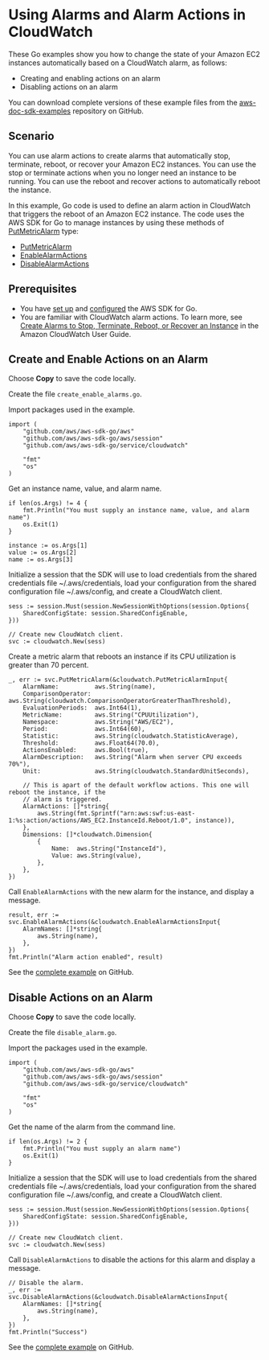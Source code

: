 # Using Alarms and Alarm Actions in CloudWatch<a name="cw-example-using-alarm-actions"></a>

These Go examples show you how to change the state of your Amazon EC2 instances automatically based on a CloudWatch alarm, as follows:
+ Creating and enabling actions on an alarm
+ Disabling actions on an alarm

You can download complete versions of these example files from the [aws\-doc\-sdk\-examples](https://github.com/awsdocs/aws-doc-sdk-examples/tree/master/go/example_code/cloudwatch) repository on GitHub\.

## Scenario<a name="cw-create-alarm-actions-scenario"></a>

You can use alarm actions to create alarms that automatically stop, terminate, reboot, or recover your Amazon EC2 instances\. You can use the stop or terminate actions when you no longer need an instance to be running\. You can use the reboot and recover actions to automatically reboot the instance\.

In this example, Go code is used to define an alarm action in CloudWatch that triggers the reboot of an Amazon EC2 instance\. The code uses the AWS SDK for Go to manage instances by using these methods of [PutMetricAlarm](https://docs.aws.amazon.com/sdk-for-go/api/service/cloudwatch/#CloudWatch) type:
+  [PutMetricAlarm](https://docs.aws.amazon.com/sdk-for-go/api/service/cloudwatch/#CloudWatch.PutMetricAlarm) 
+  [EnableAlarmActions](https://docs.aws.amazon.com/sdk-for-go/api/service/cloudwatch/#CloudWatch.EnableAlarmActions) 
+  [DisableAlarmActions](https://docs.aws.amazon.com/sdk-for-go/api/service/cloudwatch/#CloudWatch.DisableAlarmActions) 

## Prerequisites<a name="cw-create-alarm-actions-prerequisites"></a>
+ You have [set up](setting-up.md) and [configured](configuring-sdk.md) the AWS SDK for Go\.
+ You are familiar with CloudWatch alarm actions\. To learn more, see [Create Alarms to Stop, Terminate, Reboot, or Recover an Instance](https://docs.aws.amazon.com/AmazonCloudWatch/latest/monitoring/UsingAlarmActions.html) in the Amazon CloudWatch User Guide\.

## Create and Enable Actions on an Alarm<a name="cw-example-alarm-actions"></a>

Choose **Copy** to save the code locally\.

Create the file `create_enable_alarms.go`\.

Import packages used in the example\.

```
import (
    "github.com/aws/aws-sdk-go/aws"
    "github.com/aws/aws-sdk-go/aws/session"
    "github.com/aws/aws-sdk-go/service/cloudwatch"

    "fmt"
    "os"
)
```

Get an instance name, value, and alarm name\.

```
if len(os.Args) != 4 {
    fmt.Println("You must supply an instance name, value, and alarm name")
    os.Exit(1)
}

instance := os.Args[1]
value := os.Args[2]
name := os.Args[3]
```

Initialize a session that the SDK will use to load credentials from the shared credentials file \~/\.aws/credentials, load your configuration from the shared configuration file \~/\.aws/config, and create a CloudWatch client\.

```
sess := session.Must(session.NewSessionWithOptions(session.Options{
    SharedConfigState: session.SharedConfigEnable,
}))

// Create new CloudWatch client.
svc := cloudwatch.New(sess)
```

Create a metric alarm that reboots an instance if its CPU utilization is greater than 70 percent\.

```
_, err := svc.PutMetricAlarm(&cloudwatch.PutMetricAlarmInput{
    AlarmName:          aws.String(name),
    ComparisonOperator: aws.String(cloudwatch.ComparisonOperatorGreaterThanThreshold),
    EvaluationPeriods:  aws.Int64(1),
    MetricName:         aws.String("CPUUtilization"),
    Namespace:          aws.String("AWS/EC2"),
    Period:             aws.Int64(60),
    Statistic:          aws.String(cloudwatch.StatisticAverage),
    Threshold:          aws.Float64(70.0),
    ActionsEnabled:     aws.Bool(true),
    AlarmDescription:   aws.String("Alarm when server CPU exceeds 70%"),
    Unit:               aws.String(cloudwatch.StandardUnitSeconds),

    // This is apart of the default workflow actions. This one will reboot the instance, if the
    // alarm is triggered.
    AlarmActions: []*string{
        aws.String(fmt.Sprintf("arn:aws:swf:us-east-1:%s:action/actions/AWS_EC2.InstanceId.Reboot/1.0", instance)),
    },
    Dimensions: []*cloudwatch.Dimension{
        {
            Name:  aws.String("InstanceId"),
            Value: aws.String(value),
        },
    },
})
```

Call `EnableAlarmActions` with the new alarm for the instance, and display a message\.

```
result, err := svc.EnableAlarmActions(&cloudwatch.EnableAlarmActionsInput{
    AlarmNames: []*string{
        aws.String(name),
    },
})
fmt.Println("Alarm action enabled", result)
```

See the [complete example](https://github.com/awsdocs/aws-doc-sdk-examples/blob/master/go/example_code/cloudwatch/create_enable_alarms.go) on GitHub\.

## Disable Actions on an Alarm<a name="disable-actions-on-an-alarm"></a>

Choose **Copy** to save the code locally\.

Create the file `disable_alarm.go`\.

Import the packages used in the example\.

```
import (
    "github.com/aws/aws-sdk-go/aws"
    "github.com/aws/aws-sdk-go/aws/session"
    "github.com/aws/aws-sdk-go/service/cloudwatch"

    "fmt"
    "os"
)
```

Get the name of the alarm from the command line\.

```
if len(os.Args) != 2 {
    fmt.Println("You must supply an alarm name")
    os.Exit(1)
}
```

Initialize a session that the SDK will use to load credentials from the shared credentials file \~/\.aws/credentials, load your configuration from the shared configuration file \~/\.aws/config, and create a CloudWatch client\.

```
sess := session.Must(session.NewSessionWithOptions(session.Options{
    SharedConfigState: session.SharedConfigEnable,
}))

// Create new CloudWatch client.
svc := cloudwatch.New(sess)
```

Call `DisableAlarmActions` to disable the actions for this alarm and display a message\.

```
// Disable the alarm.
_, err := svc.DisableAlarmActions(&cloudwatch.DisableAlarmActionsInput{
    AlarmNames: []*string{
        aws.String(name),
    },
})
fmt.Println("Success")
```

See the [complete example](https://github.com/awsdocs/aws-doc-sdk-examples/blob/master/go/example_code/cloudwatch/disable_alarm.go) on GitHub\.